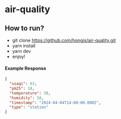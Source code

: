 # air-quality

## How to run?
- git clone https://github.com/hongjs/air-quality.git
- yarn install
- yarn dev
- enjoy!

#### Example Response
```json
{
  "usaqi": 63,
  "pm25": 18,
  "temperature": 38,
  "humidity": 50,
  "timestamp": "2024-04-04T14:00:00.000Z",
  "type": "station"
}
```
